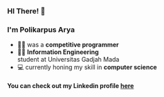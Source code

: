### HI There! 🎉

### I'm Polikarpus Arya

<ul>
<li>🧑‍💻 was a <b>competitive programmer</b>
<li>👨‍🎓 <b>Information Engineering</b></li> student at Universitas Gadjah Mada</li>
<li>💻 currently honing my skill in <b>computer science</b></li>
</ul>

#### You can check out my Linkedin profile [here](https://www.linkedin.com/in/polikarpus-arya-pradhanika-2133b5256/)
